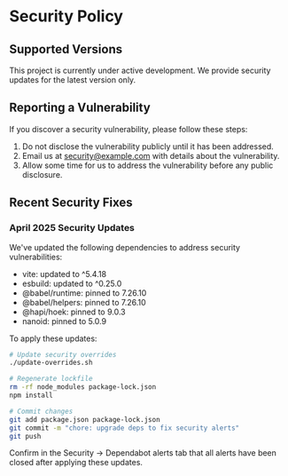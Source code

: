 
# Security Policy

## Supported Versions

This project is currently under active development. We provide security updates for the latest version only.

## Reporting a Vulnerability

If you discover a security vulnerability, please follow these steps:

1. Do not disclose the vulnerability publicly until it has been addressed.
2. Email us at [security@example.com](mailto:security@example.com) with details about the vulnerability.
3. Allow some time for us to address the vulnerability before any public disclosure.

## Recent Security Fixes

### April 2025 Security Updates

We've updated the following dependencies to address security vulnerabilities:

- vite: updated to ^5.4.18
- esbuild: updated to ^0.25.0
- @babel/runtime: pinned to 7.26.10
- @babel/helpers: pinned to 7.26.10
- @hapi/hoek: pinned to 9.0.3
- nanoid: pinned to 5.0.9

To apply these updates:

```bash
# Update security overrides
./update-overrides.sh

# Regenerate lockfile
rm -rf node_modules package-lock.json
npm install

# Commit changes
git add package.json package-lock.json
git commit -m "chore: upgrade deps to fix security alerts"
git push
```

Confirm in the Security → Dependabot alerts tab that all alerts have been closed after applying these updates.
